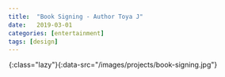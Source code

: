 ```yaml
---
title:  "Book Signing - Author Toya J"
date:   2019-03-01
categories: [entertainment]
tags: [design]
---
```

!["Book Signing"](/images/grey.gif){:class="lazy"}{:data-src="/images/projects/book-signing.jpg"}
